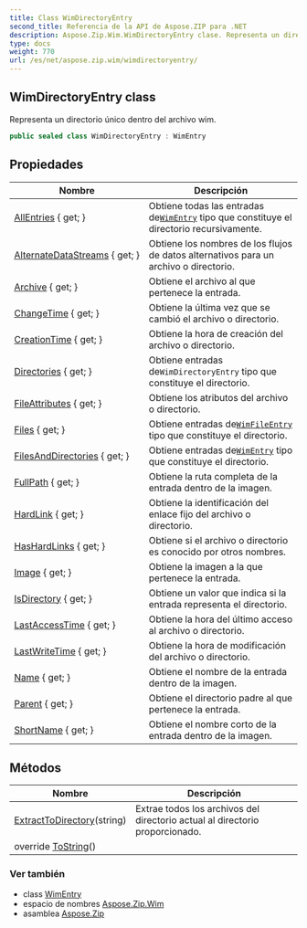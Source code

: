 ```yaml
---
title: Class WimDirectoryEntry
second_title: Referencia de la API de Aspose.ZIP para .NET
description: Aspose.Zip.Wim.WimDirectoryEntry clase. Representa un directorio único dentro del archivo wim.
type: docs
weight: 770
url: /es/net/aspose.zip.wim/wimdirectoryentry/
---
```

## WimDirectoryEntry class

Representa un directorio único dentro del archivo wim.

```csharp
public sealed class WimDirectoryEntry : WimEntry
```

## Propiedades

| Nombre | Descripción |
| --- | --- |
| [AllEntries](../../aspose.zip.wim/wimdirectoryentry/allentries/) { get; } | Obtiene todas las entradas de[`WimEntry`](../wimentry/) tipo que constituye el directorio recursivamente. |
| [AlternateDataStreams](../../aspose.zip.wim/wimentry/alternatedatastreams/) { get; } | Obtiene los nombres de los flujos de datos alternativos para un archivo o directorio. |
| [Archive](../../aspose.zip.wim/wimentry/archive/) { get; } | Obtiene el archivo al que pertenece la entrada. |
| [ChangeTime](../../aspose.zip.wim/wimentry/changetime/) { get; } | Obtiene la última vez que se cambió el archivo o directorio. |
| [CreationTime](../../aspose.zip.wim/wimentry/creationtime/) { get; } | Obtiene la hora de creación del archivo o directorio. |
| [Directories](../../aspose.zip.wim/wimdirectoryentry/directories/) { get; } | Obtiene entradas de`WimDirectoryEntry` tipo que constituye el directorio. |
| [FileAttributes](../../aspose.zip.wim/wimentry/fileattributes/) { get; } | Obtiene los atributos del archivo o directorio. |
| [Files](../../aspose.zip.wim/wimdirectoryentry/files/) { get; } | Obtiene entradas de[`WimFileEntry`](../wimfileentry/) tipo que constituye el directorio. |
| [FilesAndDirectories](../../aspose.zip.wim/wimdirectoryentry/filesanddirectories/) { get; } | Obtiene entradas de[`WimEntry`](../wimentry/) tipo que constituye el directorio. |
| [FullPath](../../aspose.zip.wim/wimentry/fullpath/) { get; } | Obtiene la ruta completa de la entrada dentro de la imagen. |
| [HardLink](../../aspose.zip.wim/wimentry/hardlink/) { get; } | Obtiene la identificación del enlace fijo del archivo o directorio. |
| [HasHardLinks](../../aspose.zip.wim/wimentry/hashardlinks/) { get; } | Obtiene si el archivo o directorio es conocido por otros nombres. |
| [Image](../../aspose.zip.wim/wimentry/image/) { get; } | Obtiene la imagen a la que pertenece la entrada. |
| [IsDirectory](../../aspose.zip.wim/wimentry/isdirectory/) { get; } | Obtiene un valor que indica si la entrada representa el directorio. |
| [LastAccessTime](../../aspose.zip.wim/wimentry/lastaccesstime/) { get; } | Obtiene la hora del último acceso al archivo o directorio. |
| [LastWriteTime](../../aspose.zip.wim/wimentry/lastwritetime/) { get; } | Obtiene la hora de modificación del archivo o directorio. |
| [Name](../../aspose.zip.wim/wimentry/name/) { get; } | Obtiene el nombre de la entrada dentro de la imagen. |
| [Parent](../../aspose.zip.wim/wimentry/parent/) { get; } | Obtiene el directorio padre al que pertenece la entrada. |
| [ShortName](../../aspose.zip.wim/wimentry/shortname/) { get; } | Obtiene el nombre corto de la entrada dentro de la imagen. |

## Métodos

| Nombre | Descripción |
| --- | --- |
| [ExtractToDirectory](../../aspose.zip.wim/wimdirectoryentry/extracttodirectory/)(string) | Extrae todos los archivos del directorio actual al directorio proporcionado. |
| override [ToString](../../aspose.zip.wim/wimentry/tostring/)() |  |

### Ver también

* class [WimEntry](../wimentry/)
* espacio de nombres [Aspose.Zip.Wim](../../aspose.zip.wim/)
* asamblea [Aspose.Zip](../../)


